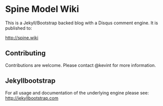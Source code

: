 # Spine Model Wiki

This is a Jekyll/Bootstrap backed blog with a Disqus comment engine. It is published to:

http://spine.wiki

## Contributing

Contributions are welcome. Please contact @kevint for more information.

## Jekyllbootstrap

For all usage and documentation of the underlying engine please see: <http://jekyllbootstrap.com>
